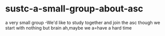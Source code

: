 # sustc-a-small-group-about-asc
a very small group
  -We'd like to study together and join the asc though we start with nothing but brain ah,maybe we a=have a hard time
